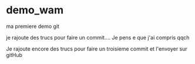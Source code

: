 # demo_wam
ma premiere demo git

je rajoute des trucs pour faire un commit....
Je pens e que j'ai compris qqch

Je rajoute encore des trucs pour faire un troisieme commit
et l'envoyer sur gitHub



